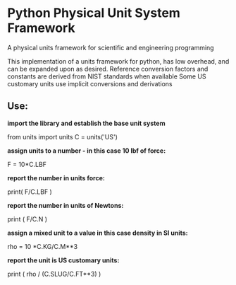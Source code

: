 # Python Physical Unit System Framework
A physical units framework for scientific and engineering programming

This implementation of a units framework for python, has low overhead, and can be expanded upon as desired.
Reference conversion factors and constants are derived from NIST standards when available
Some US customary units use implicit conversions and derivations

## Use:

**import the library and establish the base unit system**

from units import units
C = units('US')

**assign units to a number - in this case 10 lbf of force:**

F = 10*C.LBF

**report the number in units force:**

print( F/C.LBF )

**report the number in units of Newtons:**

print ( F/C.N )

**assign a mixed unit to a value in this case density in SI units:**

rho = 10 *C.KG/C.M**3

**report the unit is US customary units:**

print ( rho / (C.SLUG/C.FT**3) )
